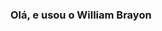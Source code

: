 ### Olá, e usou o William Brayon

<!--
**Squ3let0n/Squ3let0n** is a ✨ _special_ ✨ repository because its `README.md` (this file) appears on your GitHub profile.
<div>
  <a href="https://github.com/Squ3let0n">
  <img heigth="100cm" src="https://github-readme-stats.vercel.app/api?username=Squ3let0n
">
